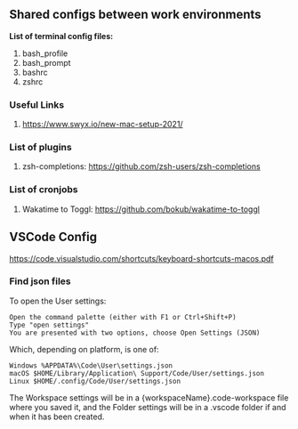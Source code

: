 ## Shared configs between work environments

**List of terminal config files:**

1. bash_profile
2. bash_prompt
3. bashrc
4. zshrc

### Useful Links

1. https://www.swyx.io/new-mac-setup-2021/

### List of plugins

1. zsh-completions: https://github.com/zsh-users/zsh-completions

### List of cronjobs

1. Wakatime to Toggl: https://github.com/bokub/wakatime-to-toggl

## VSCode Config
 
https://code.visualstudio.com/shortcuts/keyboard-shortcuts-macos.pdf

### Find json files

To open the User settings:

    Open the command palette (either with F1 or Ctrl+Shift+P)
    Type "open settings"
    You are presented with two options, choose Open Settings (JSON)

Which, depending on platform, is one of:

    Windows %APPDATA%\Code\User\settings.json
    macOS $HOME/Library/Application\ Support/Code/User/settings.json
    Linux $HOME/.config/Code/User/settings.json

The Workspace settings will be in a {workspaceName}.code-workspace file where you saved it, and the Folder settings will be in a .vscode folder if and when it has been created.